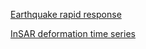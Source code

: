 <html>
<body>
  <p><a href="EQ/index.html" target="iframe_a">Earthquake rapid response</a></p>
  <p><a href="InSAR/index.html" target="iframe_a">InSAR deformation time series</a></p>

</body>
</html>
